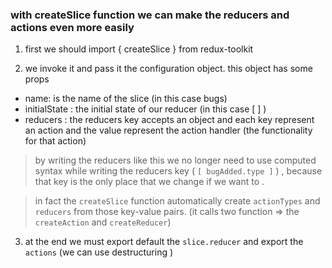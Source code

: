 ### with createSlice function we can make the reducers and actions even more easily

1. first we should import { createSlice } from redux-toolkit

2. we invoke it and pass it the configuration object. this object has some props
- name: is the name of the slice (in this case bugs)
- initialState : the initial state of our reducer (in this case [ ] )
- reducers : the reducers key accepts an object and each key represent an action and the value represent the action handler (the functionality for that action)
> by writing the reducers like this we no longer need to use computed syntax while writing the reducers key ( `[ bugAdded.type ]` ) , because that key is the only place that we change if we want to .

> in fact the `createSlice` function automatically create `actionTypes` and `reducers` from those key-value pairs. (it calls two function => the `createAction` and `createReducer`)

3. at the end we must export default the `slice.reducer` and export the `actions` (we can use destructuring )